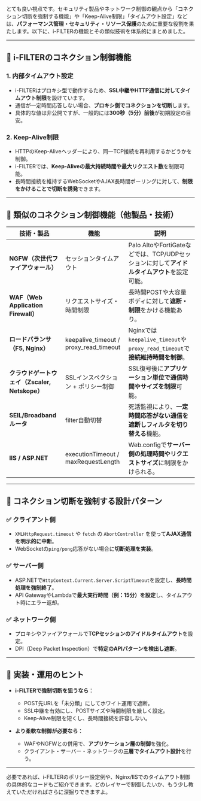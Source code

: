 とても良い視点です。セキュリティ製品やネットワーク制御の観点から「コネクション切断を強制する機能」や「Keep-Alive制限」「タイムアウト設定」などは、**パフォーマンス管理・セキュリティ・リソース保護**のために重要な役割を果たします。以下に、i-FILTERの機能とその類似技術を体系的にまとめました。

---

## 🔌 i-FILTERのコネクション制御機能

### 1. **内部タイムアウト設定**
- i-FILTERはプロキシ型で動作するため、**SSL中継やHTTP通信に対してタイムアウト制限**を設けています。
- 通信が一定時間応答しない場合、**プロキシ側でコネクションを切断**します。
- 具体的な値は非公開ですが、一般的には**300秒（5分）前後**が初期設定の目安。

### 2. **Keep-Alive制限**
- HTTPのKeep-Aliveヘッダーにより、同一TCP接続を再利用するかどうかを制御。
- i-FILTERでは、**Keep-Aliveの最大持続時間や最大リクエスト数**を制限可能。
- 長時間接続を維持するWebSocketやAJAX長時間ポーリングに対して、**制限をかけることで切断を誘発**できます。

---

## 🧩 類似のコネクション制御機能（他製品・技術）

| 技術・製品                                    | 機能                                   | 説明                                                                                        |
| --------------------------------------------- | -------------------------------------- | ------------------------------------------------------------------------------------------- |
| **NGFW（次世代ファイアウォール）**            | セッションタイムアウト                 | Palo AltoやFortiGateなどでは、TCP/UDPセッションに対して**アイドルタイムアウト**を設定可能。 |
| **WAF（Web Application Firewall）**           | リクエストサイズ・時間制限             | 長時間POSTや大容量ボディに対して**遮断・制限**をかける機能あり。                            |
| **ロードバランサ（F5, Nginx）**               | keepalive_timeout / proxy_read_timeout | Nginxでは`keepalive_timeout`や`proxy_read_timeout`で**接続維持時間を制御**。                |
| **クラウドゲートウェイ（Zscaler, Netskope）** | SSLインスペクション + ポリシー制御     | SSL復号後に**アプリケーション単位で通信時間やサイズを制限**可能。                           |
| **SEIL/Broadbandルータ**                      | filter自動切替                         | 死活監視により、**一定時間応答がない通信を遮断しフィルタを切り替える**機能。                |
| **IIS / ASP.NET**                             | executionTimeout / maxRequestLength    | Web.configで**サーバー側の処理時間やリクエストサイズ**に制限をかけられる。                  |

---

## 🧠 コネクション切断を強制する設計パターン

### ✅ クライアント側
- `XMLHttpRequest.timeout` や `fetch` の `AbortController` を使って**AJAX通信を明示的に中断**。
- WebSocketの`ping/pong`応答がない場合に**切断処理を実装**。

### ✅ サーバー側
- ASP.NETで`HttpContext.Current.Server.ScriptTimeout`を設定し、**長時間処理を強制終了**。
- API GatewayやLambdaで**最大実行時間（例：15分）を設定**し、タイムアウト時にエラー返却。

### ✅ ネットワーク側
- プロキシやファイアウォールで**TCPセッションのアイドルタイムアウト**を設定。
- DPI（Deep Packet Inspection）で**特定のAPIパターンを検出し遮断**。

---

## 🔧 実装・運用のヒント

- **i-FILTERで強制切断を狙うなら**：
  - POST先URLを「未分類」にしてホワイト運用で遮断。
  - SSL中継を有効にし、POSTサイズや時間制限を厳しく設定。
  - Keep-Alive制限を短くし、長時間接続を許容しない。

- **より柔軟な制御が必要なら**：
  - WAFやNGFWとの併用で、**アプリケーション層の制御**を強化。
  - クライアント・サーバー・ネットワークの**三層でタイムアウト設計**を行う。

---

必要であれば、i-FILTERのポリシー設定例や、Nginx/IISでのタイムアウト制御の具体的なコードもご紹介できます。どのレイヤーで制御したいか、もう少し教えていただければさらに深掘りできますよ。